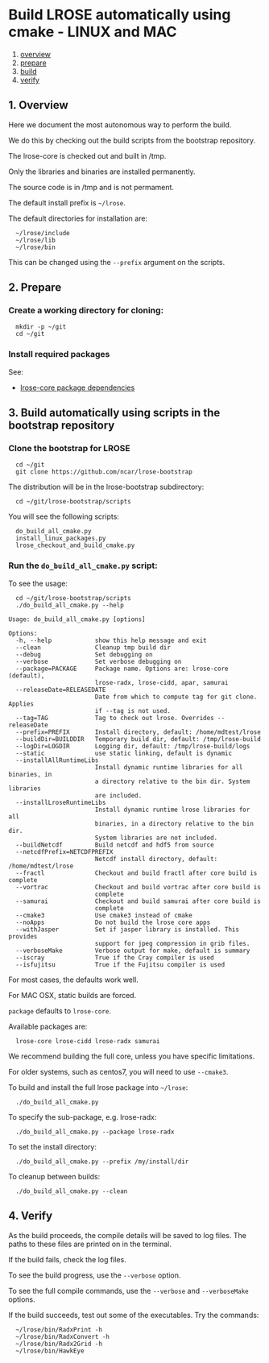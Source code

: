 # Build LROSE automatically using cmake - LINUX and MAC

1. [overview](#overview)
2. [prepare](#prepare)
3. [build](#build)
4. [verify](#verify)

<a name="overview"/>

## 1. Overview

Here we document the most autonomous way to perform the build.

We do this by checking out the build scripts from the bootstrap repository.

The lrose-core is checked out and built in /tmp.

Only the libraries and binaries are installed permanently.

The source code is in /tmp and is not permament.

The default install prefix is ```~/lrose```.

The default directories for installation are:

```
  ~/lrose/include
  ~/lrose/lib
  ~/lrose/bin
```

This can be changed using the ```--prefix``` argument on the scripts.

<a name="prepare"/>

## 2. Prepare

### Create a working directory for cloning:

```
  mkdir -p ~/git
  cd ~/git
```

### Install required packages

See:

* [lrose-core package dependencies](./lrose_package_dependencies.md)

<a name="build"/>

## 3. Build automatically using scripts in the bootstrap repository

### Clone the bootstrap for LROSE

```
  cd ~/git
  git clone https://github.com/ncar/lrose-bootstrap
```

The distribution will be in the lrose-bootstrap subdirectory:

```
  cd ~/git/lrose-bootstrap/scripts
```

You will see the following scripts:

```
  do_build_all_cmake.py
  install_linux_packages.py
  lrose_checkout_and_build_cmake.py
```

### Run the ```do_build_all_cmake.py``` script:

To see the usage:

```
  cd ~/git/lrose-bootstrap/scripts
  ./do_build_all_cmake.py --help
```

```
Usage: do_build_all_cmake.py [options]

Options:
  -h, --help            show this help message and exit
  --clean               Cleanup tmp build dir
  --debug               Set debugging on
  --verbose             Set verbose debugging on
  --package=PACKAGE     Package name. Options are: lrose-core (default),
                        lrose-radx, lrose-cidd, apar, samurai
  --releaseDate=RELEASEDATE
                        Date from which to compute tag for git clone. Applies
                        if --tag is not used.
  --tag=TAG             Tag to check out lrose. Overrides --releaseDate
  --prefix=PREFIX       Install directory, default: /home/mdtest/lrose
  --buildDir=BUILDDIR   Temporary build dir, default: /tmp/lrose-build
  --logDir=LOGDIR       Logging dir, default: /tmp/lrose-build/logs
  --static              use static linking, default is dynamic
  --installAllRuntimeLibs
                        Install dynamic runtime libraries for all binaries, in
                        a directory relative to the bin dir. System libraries
                        are included.
  --installLroseRuntimeLibs
                        Install dynamic runtime lrose libraries for all
                        binaries, in a directory relative to the bin dir.
                        System libraries are not included.
  --buildNetcdf         Build netcdf and hdf5 from source
  --netcdfPrefix=NETCDFPREFIX
                        Netcdf install directory, default: /home/mdtest/lrose
  --fractl              Checkout and build fractl after core build is complete
  --vortrac             Checkout and build vortrac after core build is
                        complete
  --samurai             Checkout and build samurai after core build is
                        complete
  --cmake3              Use cmake3 instead of cmake
  --noApps              Do not build the lrose core apps
  --withJasper          Set if jasper library is installed. This provides
                        support for jpeg compression in grib files.
  --verboseMake         Verbose output for make, default is summary
  --iscray              True if the Cray compiler is used
  --isfujitsu           True if the Fujitsu compiler is used
```

For most cases, the defaults work well.

For MAC OSX, static builds are forced.

`package` defaults to `lrose-core`.

Available packages are:

```
  lrose-core lrose-cidd lrose-radx samurai
```

We recommend building the full core, unless you have specific limitations.

For older systems, such as centos7, you will need to use ```--cmake3```.

To build and install the full lrose package into ```~/lrose```:

```
  ./do_build_all_cmake.py
```

To specify the sub-package, e.g. lrose-radx:

```
  ./do_build_all_cmake.py --package lrose-radx
```

To set the install directory:

```
  ./do_build_all_cmake.py --prefix /my/install/dir
```

To cleanup between builds:

```
  ./do_build_all_cmake.py --clean
```

<a name="build-using-script"/>

<a name="verify"/>

## 4. Verify

As the build proceeds, the compile details will be saved to log files. The paths to these files are printed on in the terminal.

If the build fails, check the log files.

To see the build progress, use the ```--verbose``` option.

To see the full compile commands, use the ```--verbose``` and ```--verboseMake``` options.

If the build succeeds, test out some of the executables. Try the commands:

```
  ~/lrose/bin/RadxPrint -h
  ~/lrose/bin/RadxConvert -h
  ~/lrose/bin/Radx2Grid -h
  ~/lrose/bin/HawkEye
```

